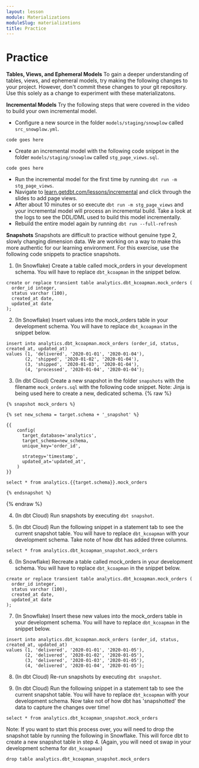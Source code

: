 ```yaml
---
layout: lesson
module: Materializations
moduleSlug: materializations
title: Practice
---
```


# Practice

**Tables, Views, and Ephemeral Models**
To gain a deeper understanding of tables, views, and ephemeral models, try making the following changes to your project.  However, don't commit these changes to your git repository.  Use this solely as a change to experiment with these materializatons.

**Incremental Models**
Try the following steps that were covered in the video to build your own incremental model.

- Configure a new source in the folder `models/staging/snowplow` called `src_snowplow.yml`.
```
code goes here
```

- Create an incremental model with the following code snippet in the folder `models/staging/snowplow` called `stg_page_views.sql`.

```
code goes here
```

- Run the incremental model for the first time by running `dbt run -m stg_page_views`.
- Navigate to [learn.getdbt.com/lessons/incremental](learn.getdbt.com/lessons/incremental) and click through the slides to add page views.
- After about 10 minutes or so execute `dbt run -m stg_page_views` and your incremental model will process an incremental build.  Take a look at the logs to see the DDL/DML used to build this model incrementally.
- Rebuild the entire model again by running `dbt run --full-refresh`

**Snapshots**
Snapshots are difficult to practice without genuine type 2, slowly changing dimension data.  We are working on a way to make this more authentic for our learning environment.  For this exercise, use the following code snippets to practice snapshots.

1. (In Snowflake) Create a table called mock_orders in your development schema.  You will have to replace `dbt_kcoapman` in the snippet below.

```
create or replace transient table analytics.dbt_kcoapman.mock_orders (
  order_id integer,
  status varchar (100),
  created_at date,
  updated_at date
);
```


2. (In Snowflake) Insert values into the mock_orders table in your development schema.  You will have to replace `dbt_kcoapman` in the snippet below.

```
insert into analytics.dbt_kcoapman.mock_orders (order_id, status, created_at, updated_at)
values (1, 'delivered', '2020-01-01', '2020-01-04'),
       (2, 'shipped', '2020-01-02', '2020-01-04'),
       (3, 'shipped', '2020-01-03', '2020-01-04'),
       (4, 'processed', '2020-01-04', '2020-01-04');
```

3. (In dbt Cloud) Create a new snapshot in the folder `snapshots` with the filename `mock_orders.sql` with the following code snippet.  Note: Jinja is being used here to create a new, dedicated schema.
{% raw %}
```
{% snapshot mock_orders %}

{% set new_schema = target.schema + '_snapshot' %}

{{
    config(
      target_database='analytics',
      target_schema=new_schema,
      unique_key='order_id',

      strategy='timestamp',
      updated_at='updated_at',
    )
}}

select * from analytics.{{target.schema}}.mock_orders

{% endsnapshot %}
```
{% endraw %}

4. (In dbt Cloud) Run snapshots by executing `dbt snapshot`.

5. (In dbt Cloud) Run the following snippet in a statement tab to see the current snapshot table.  You will have to replace `dbt_kcoapman` with your development schema.  Take note of how dbt has added three columns.

```
select * from analytics.dbt_kcoapman_snapshot.mock_orders
```

6. (In Snowflake) Recreate a table called mock_orders in your development schema.  You will have to replace `dbt_kcoapman` in the snippet below.
```
create or replace transient table analytics.dbt_kcoapman.mock_orders (
  order_id integer,
  status varchar (100),
  created_at date,
  updated_at date
);
```

7. (In Snowflake) Insert these new values into the mock_orders table in your development schema.  You will have to replace `dbt_kcoapman` in the snippet below.
```
insert into analytics.dbt_kcoapman.mock_orders (order_id, status, created_at, updated_at)
values (1, 'delivered', '2020-01-01', '2020-01-05'),
       (2, 'delivered', '2020-01-02', '2020-01-05'),
       (3, 'delivered', '2020-01-03', '2020-01-05'),
       (4, 'delivered', '2020-01-04', '2020-01-05');
```

8. (In dbt Cloud) Re-run snapshots by executing `dbt snapshot`.

9. (In dbt Cloud) Run the following snippet in a statement tab to see the current snapshot table.  You will have to replace `dbt_kcoapman` with your development schema.  Now take not of how dbt has 'snapshotted' the data to capture the changes over time!

```
select * from analytics.dbt_kcoapman_snapshot.mock_orders
```

Note: If you want to start this process over, you will need to drop the snapshot table by running the following in Snowflake.  This will force dbt to create a new snapshot table in step 4.  (Again, you will need ot swap in your development schema for `dbt_kcoapman`)

```
drop table analytics.dbt_kcoapman_snapshot.mock_orders
```




